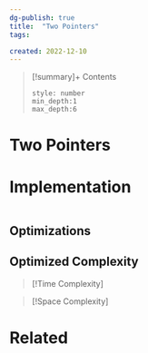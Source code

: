 ```yaml
---
dg-publish: true
title:  "Two Pointers"
tags:

created: 2022-12-10
---
```


>[!summary]+ Contents
>```toc
>style: number
>min_depth:1
>max_depth:6
>```

# Two Pointers

# Implementation

```python

```

## Optimizations

## Optimized Complexity

>[!Time Complexity]

>[!Space Complexity]



# Related
